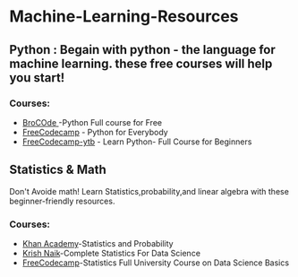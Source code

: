# Machine-Learning-Resources

## Python : Begain with python - the language for machine learning. these free courses will help you start!
### Courses: 
* [BroCOde ](https://youtube.com/playlist?list=PLZPZq0r_RZOOkUQbat8LyQii36cJf2SWT&si=c40fad3ApSCdeMyk) -Python Full course for Free
* [FreeCodecamp](https://www.freecodecamp.org/learn/python-for-everybody/) - Python for Everybody
* [FreeCodecamp-ytb](https://youtu.be/qwAFL1597eM?si=KTcnND0hvIog5svj) - Learn Python- Full Course for Beginners

## Statistics & Math 
  Don't Avoide math! Learn Statistics,probability,and linear algebra with these beginner-friendly resources.
### Courses:
* [Khan Academy](https://www.khanacademy.org/math/statistics-probability)-Statistics and Probability
* [Krish Naik](https://youtu.be/LZzq1zSL1bs?si=sztAr5oDAFrwhKIV)-Complete Statistics For Data Science
* [FreeCodecamp](https://youtu.be/xxpc-HPKN28?si=IVc3Br3ZqD5d0m3G)-Statistics Full University Course on Data Science Basics
